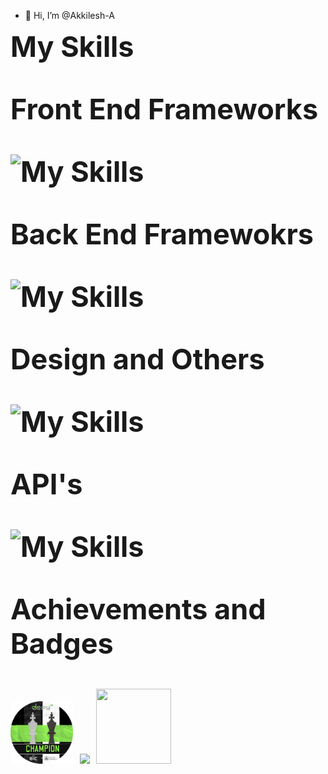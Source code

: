 - 👋 Hi, I’m @Akkilesh-A

<strong style="font-size:45px">My Skills<strong>

Front End Frameworks<br>

![My Skills](https://skillicons.dev/icons?i=html,css,bootstrap,js,jquery)

Back End Framewokrs<br>

![My Skills](https://skillicons.dev/icons?i=nodejs,npm,express,postgres)

Design and Others<br>

![My Skills](https://skillicons.dev/icons?i=notion,figma,git,github)

API's<br>

![My Skills](https://skillicons.dev/icons?i=postman)

Achievements and Badges<br>
<p>
    <img src="https://github.com/ojasaklechayt/ojasaklechayt/blob/1ac15979b7b0b0efd55e89a963aacc10a0c53df7/5-modified.png" width="100" />
    <img src="https://api.vaunt.dev/v1/github/entities/Spacecentre/achievements?format=svg&limit=3&raw=true" width="250" />
    <a href="https://api.badgr.io/public/assertions/4I39DxpuS0SecNwWquafDw?identity__email=akkilalagar05%40gmail.com"><img width="120px" height="120px" src="https://api.badgr.io/public/assertions/4I39DxpuS0SecNwWquafDw/image"></a>
</p>

